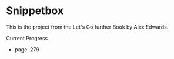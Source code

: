 # Snippetbox

This is the project from the Let's Go further Book by Alex Edwards.

Current Progress
- page: 279
